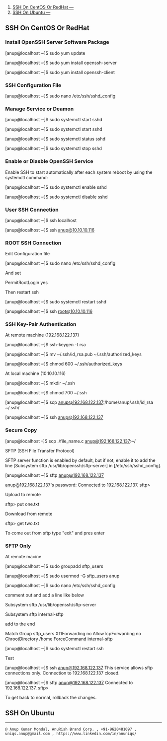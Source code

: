 1. [SSH On CentOS Or RedHat —](#SSH-On-CentOS-Or-RedHat-—)
1. [SSH On Ubuntu —](#SSH-On-Ubuntu-—)

## SSH On CentOS Or RedHat

### Install OpenSSH Server Software Package

[anup@localhost ~]$ sudo yum update

[anup@localhost ~]$ sudo yum install openssh-server

[anup@localhost ~]$ sudo yum install openssh-client


### SSH Configuration File

[anup@localhost ~]$ sudo nano /etc/ssh/sshd_config


### Manage Service or Deamon

[anup@localhost ~]$ sudo systemctl start sshd

[anup@localhost ~]$ sudo systemctl start sshd

[anup@localhost ~]$ sudo systemctl status sshd

[anup@localhost ~]$ sudo systemctl stop sshd


### Enable or Diasble OpenSSH Service

Enable SSH to start automatically after each system reboot by using the systemctl command:

[anup@localhost ~]$ sudo systemctl enable sshd

[anup@localhost ~]$ sudo systemctl disable sshd


### User SSH Connection

[anup@localhost ~]$ ssh localhost

[anup@localhost ~]$ ssh anup@10.10.10.116


### ROOT SSH Connection

Edit Configuration file

[anup@localhost ~]$ sudo nano /etc/ssh/sshd_config

And set

PermitRootLogin yes

Then restart ssh

[anup@localhost ~]$ sudo systemctl restart sshd

[anup@localhost ~]$ ssh root@10.10.10.116


### SSH Key-Pair Authentication

At remote machine (192.168.122.137)

[anup@localhost ~]$ ssh-keygen -t rsa

[anup@localhost ~]$ mv ~/.ssh/id_rsa.pub ~/.ssh/authorized_keys

[anup@localhost ~]$ chmod 600 ~/.ssh/authorized_keys

At local machine (10.10.10.116)

[anup@localhost ~]$ mkdir ~/.ssh

[anup@localhost ~]$ chmod 700 ~/.ssh

[anup@localhost ~]$ scp anup@192.168.122.137:/home/anup/.ssh/id_rsa ~/.ssh/

[anup@localhost ~]$ ssh anup@192.168.122.137


### Secure Copy

[anup@localhost -]$ scp ./file_name.c anup@192.168.122.137:~/

SFTP (SSH File Transfer Protocol)

SFTP server function is enabled by default, but if not, enable it to add the line [Subsystem sftp /usr/lib/openssh/sftp-server] in [/etc/ssh/sshd_config].

[anup@localhost ~]$ sftp anup@192.168.122.137

anup@192.168.122.137's password:
Connected to 192.168.122.137.
sftp>

Upload to remote

sftp> put one.txt

Download from remote

sftp> get two.txt

To come out from sftp type "exit" and pres enter


### SFTP Only

At remote macine

[anup@localhost ~]$ sudo groupadd sftp_users

[anup@localhost ~]$ sudo usermod -G sftp_users anup

[anup@localhost ~]$ sudo nano /etc/ssh/sshd_config

comment out and add a line like below

Subsystem sftp /usr/lib/openssh/sftp-server

Subsystem sftp internal-sftp

add to the end

Match Group sftp_users
X11Forwarding no
AllowTcpForwarding no
ChrootDirectory /home
ForceCommand internal-sftp

[anup@localhost ~]$ sudo systemctl restart ssh

Test

[anup@localhost ~]$ ssh anup@192.168.122.137
This service allows sftp connections only.
Connection to 192.168.122.137 closed.

[anup@localhost ~]$ sftp anup@192.168.122.137
Connected to 192.168.122.137.
sftp>

To get back to normal, rollback the changes.

## SSH On Ubuntu

<hr />

`@ Anup Kumar Mondal, AnuRish Brand Corp. , +91-9620481097 , uniqs.anup@gmail.com , https://www.linkedin.com/in/anuniqs/`
